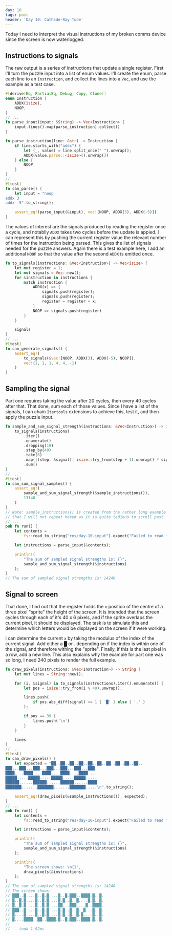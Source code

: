 ```yaml
---
day: 10
tags: post
header: 'Day 10: Cathode-Ray Tube'
---
```

 
Today I need to interpret the visual instructions of my broken comms device since the screen is now waterlogged.

## Instructions to signals

The raw output is a series of instructions that update a single register. First I'll turn the puzzle input into a list 
of enum values. I'll create the enum, parse each line to an `Instruction`, and collect the lines into a `Vec`, and 
use the example as a test case.

```rust
#[derive(Eq, PartialEq, Debug, Copy, Clone)]
enum Instruction {
    ADDX(isize),
    NOOP,
}
// ...
fn parse_input(input: &String) -> Vec<Instruction> {
    input.lines().map(parse_instruction).collect()
}

fn parse_instruction(line: &str) -> Instruction {
    if line.starts_with("addx") {
        let (_, value) = line.split_once(" ").unwrap();
        ADDX(value.parse::<isize>().unwrap())
    } else {
        NOOP
    }
}
//...
#[test]
fn can_parse() {
    let input = "noop
addx 3
addx -5".to_string();

    assert_eq!(parse_input(&input), vec![NOOP, ADDX(3), ADDX(-5)])
}
```

The values of interest are the signals produced by reading the register once a cycle, and notablly `ADDX` takes two 
cycles before the update is appied. I can represent this by pushing the current register value the relevant number 
of times for the instruction being parsed. This gives the list of signals needed for the puzzle answers. Again there 
is a test example here, I add an additional `NOOP` so that the value after the second `ADDX` is emitted once.

```rust
fn to_signals(instructions: &Vec<Instruction>) -> Vec<isize> {
    let mut register = 1;
    let mut signals = Vec::new();
    for &instruction in instructions {
        match instruction {
            ADDX(x) => {
                signals.push(register);
                signals.push(register);
                register = register + x;
            }
            NOOP => signals.push(register)
        }
    }

    signals
}
// ...
#[test]
fn can_generate_signals() {
    assert_eq!(
        to_signals(&vec![NOOP, ADDX(3), ADDX(-5), NOOP]),
        vec!(1, 1, 1, 4, 4, -1)
    )
}
```

## Sampling the signal

Part one requires taking the value after 20 cycles, then every 40 cycles after that. That done, sum each of those 
values. Since I have a list of the signals, I can chain `Itertools` extensions to achieve this, test it, and then 
apply the puzzle input.

```rust
fn sample_and_sum_signal_strength(instructions: &Vec<Instruction>) -> isize {
    to_signals(instructions)
        .iter()
        .enumerate()
        .dropping(19)
        .step_by(40)
        .take(6)
        .map(|(step, &signal)| isize::try_from(step + 1).unwrap() * signal)
        .sum()
}
// ... 
#[test]
fn can_sum_signal_samples() {
    assert_eq!(
        sample_and_sum_signal_strength(&sample_instructions()),
        13140
    )
}
// Note: sample_instructions() is created from the rather long example in the puzzle, 
// that I will not repeat here# as it is quite tedious to scroll past.
// ...
pub fn run() {
    let contents =
        fs::read_to_string("res/day-10-input").expect("Failed to read file");

    let instructions = parse_input(&contents);

    println!(
        "The sum of sampled signal strengths is: {}",
        sample_and_sum_signal_strength(&instructions)
    );
}
// The sum of sampled signal strengths is: 14240
```

## Signal to screen

That done, I find out that the register holds the `x` position of the centre of a three pixel "sprite" the height of 
the screen. It is intended that the screen cycles through each of it's 40 x 6 pixels, and if the sprite overlaps the 
current pixel, it should be displayed. The task is to simulate this and determine which letters would be displayed 
on the screen if it were working.

I can determine the current `x` by taking the modulus of the index of the current signal. Add either a █ or . 
depending on if the index is within one of the signal, and therefore withing the "sprite". Finally, if this is the 
last pixel in a row, add a new line. This also explains why the example for part one was so long, I need 240 pixels 
to render the full example.

```rust
fn draw_pixels(instructions: &Vec<Instruction>) -> String {
    let mut lines = String::new();

    for (i, &signal) in to_signals(instructions).iter().enumerate() {
        let pos = isize::try_from(i % 40).unwrap();

        lines.push(
            if pos.abs_diff(signal) <= 1 { '█' } else { '.' }
        );

        if pos == 39 {
            lines.push('\n')
        }
    }

    lines
}
// ...
#[test]
fn can_draw_pixels() {
    let expected = "██..██..██..██..██..██..██..██..██..██..
███...███...███...███...███...███...███.
████....████....████....████....████....
█████.....█████.....█████.....█████.....
██████......██████......██████......████
███████.......███████.......███████.....\n".to_string();

    assert_eq!(draw_pixels(&sample_instructions()), expected);
}
// ...
pub fn run() {
    let contents =
        fs::read_to_string("res/day-10-input").expect("Failed to read file");

    let instructions = parse_input(&contents);

    println!(
        "The sum of sampled signal strengths is: {}",
        sample_and_sum_signal_strength(&instructions)
    );

    println!(
        "The screen shows: \n{}",
        draw_pixels(&instructions)
    );
}
// The sum of sampled signal strengths is: 14240
// The screen shows:
// ███..█....█..█.█....█..█.███..████.█..█.
// █..█.█....█..█.█....█.█..█..█....█.█..█.
// █..█.█....█..█.█....██...███....█..████.
// ███..█....█..█.█....█.█..█..█..█...█..█.
// █....█....█..█.█....█.█..█..█.█....█..█.
// █....████..██..████.█..█.███..████.█..█.
// 
// -- took 1.92ms
```
